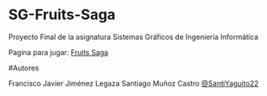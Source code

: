 # SG-Fruits-Saga

Proyecto Final de la asignatura Sistemas Gráficos de Ingeniería Informática

Pagina para jugar: [Fruits Saga](https://franjimenez88.github.io/SG-Fruits-Saga/)


#Autores

Francisco Javier Jiménez Legaza
Santiago Muñoz Castro [@SantiYaguito22](https://github.com/SantiYagito22)
